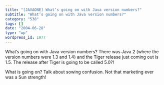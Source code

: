 ```yaml
---
title: "[JAVAONE] What’s going on with Java version numbers?"
subtitle: "What’s going on with Java version numbers?"
category: "538"
tags: []
date: "2004-06-28"
type: "wp"
wordpress_id: 1977
---
```

What’s going on with Java version numbers? 
There was Java 2 (where the version numbers were 1.3 and 1.4) and the Tiger release just coming out is 1.5. The release after Tiger is going to be called 5.0?!

What is going on? Talk about sowing confusion. Not that marketing ever was a Sun strength!